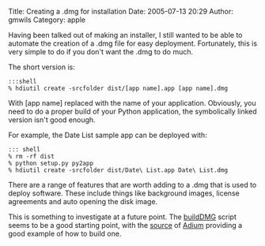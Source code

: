 Title: Creating a .dmg for installation
Date: 2005-07-13 20:29
Author: gmwils
Category: apple

Having been talked out of making an installer, I still wanted to be able
to automate the creation of a .dmg file for easy deployment.
Fortunately, this is very simple to do if you don't want the .dmg to do
much.

The short version is:

    :::shell
    % hdiutil create -srcfolder dist/[app name].app [app name].dmg

With [app name] replaced with the name of your application. Obviously,
you need to do a proper build of your Python application, the
symbolically linked version isn't good enough.

For example, the Date List sample app can be deployed with:

    ::: shell
    % rm -rf dist
    % python setup.py py2app
    % hdiutil create -srcfolder dist/Date\ List.app Date\ List.dmg

There are a range of features that are worth adding to a .dmg that is
used to deploy software. These include things like background images,
license agreements and auto opening the disk image.

This is something to investigate at a future point. The [buildDMG][]
script seems to be a good starting point, with the [source][] of
[Adium][] providing a good example of how to build one.

  [buildDMG]: http://www.objectpark.org/buildDMG.html
  [source]: http://trac.adiumx.com/wiki/GettingAdiumSource
  [Adium]: http://www.adiumx.com/
